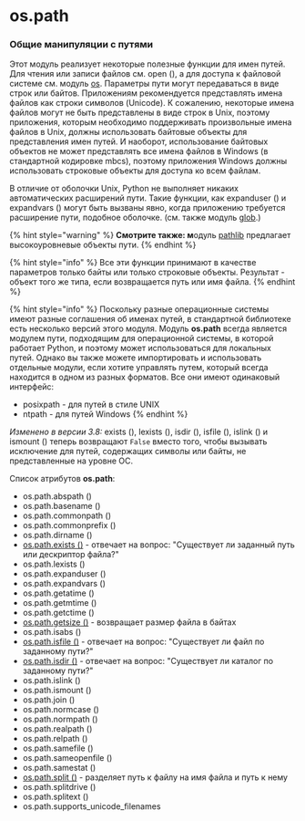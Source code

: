 # os.path

### Общие манипуляции с путями

Этот модуль реализует некоторые полезные функции для имен путей. Для чтения или записи файлов см. open \(\), а для доступа к файловой системе см. модуль [os](https://treasuremaster.gitbook.io/python-docs/obshie-sluzhby-operacionnoi-sistemy/os). Параметры пути могут передаваться в виде строк или байтов. Приложениям рекомендуется представлять имена файлов как строки символов \(Unicode\). К сожалению, некоторые имена файлов могут не быть представлены в виде строк в Unix, поэтому приложения, которым необходимо поддерживать произвольные имена файлов в Unix, должны использовать байтовые объекты для представления имен путей. И наоборот, использование байтовых объектов не может представлять все имена файлов в Windows \(в стандартной кодировке mbcs\), поэтому приложения Windows должны использовать строковые объекты для доступа ко всем файлам.

В отличие от оболочки Unix, Python не выполняет никаких автоматических расширений пути. Такие функции, как expanduser \(\) и expandvars \(\) могут быть вызваны явно, когда приложению требуется расширение пути, подобное оболочке. \(см. также модуль [glob](https://treasuremaster.gitbook.io/python-docs/dostup-k-failam-i-papkam/glob).\)

{% hint style="warning" %}
**Смотрите также: м**одуль [pathlib](https://treasuremaster.gitbook.io/python-docs/dostup-k-failam-i-papkam/pathlib) предлагает высокоуровневые объекты пути.
{% endhint %}

{% hint style="info" %}
Все эти функции принимают в качестве параметров только байты или только строковые объекты. Результат - объект того же типа, если возвращается путь или имя файла.
{% endhint %}

{% hint style="info" %}
Поскольку разные операционные системы имеют разные соглашения об именах путей, в стандартной библиотеке есть несколько версий этого модуля. Модуль **os.path** всегда является модулем пути, подходящим для операционной системы, в которой работает Python, и поэтому может использоваться для локальных путей. Однако вы также можете импортировать и использовать отдельные модули, если хотите управлять путем, который всегда находится в одном из разных форматов. Все они имеют одинаковый интерфейс:

* posixpath - для путей в стиле UNIX
* ntpath - для путей Windows
{% endhint %}

_Изменено в версии 3.8:_ exists \(\), lexists \(\), isdir \(\), isfile \(\), islink \(\) и ismount \(\) теперь возвращают `False` вместо того, чтобы вызывать исключение для путей, содержащих символы или байты, не представленные на уровне ОС.

Список атрибутов **os.path**:

* os.path.abspath \(\)
* os.path.basename \(\)
* os.path.commonpath \(\)
* os.path.commonprefix \(\)
* os.path.dirname \(\)
* [os.path.exists \(\)](os.path.exists.md) - отвечает на вопрос: "Существует ли заданный путь или дескриптор файла?"
* os.path.lexists \(\)
* os.path.expanduser \(\)
* os.path.expandvars \(\)
* os.path.getatime \(\)
* os.path.getmtime \(\)
* os.path.getctime \(\)
* [os.path.getsize \(\)](os.path.getsize.md) - возвращает размер файла в байтах
* os.path.isabs \(\)
* [os.path.isfile \(\)](os.path.isfile.md) - отвечает на вопрос: "Существует ли файл по заданному пути?"
* [os.path.isdir \(\)](os.path.isdir.md) - отвечает на вопрос: "Существует ли каталог по заданному пути?"
* os.path.islink \(\)
* os.path.ismount \(\)
* os.path.join \(\)
* os.path.normcase \(\)
* os.path.normpath \(\)
* os.path.realpath \(\)
* os.path.relpath \(\)
* os.path.samefile \(\)
* os.path.sameopenfile \(\)
* os.path.samestat \(\)
* [os.path.split \(\)](os.path.split.md) - разделяет путь к файлу на имя файла и путь к нему
* os.path.splitdrive \(\)
* os.path.splitext \(\)
* os.path.supports\_unicode\_filenames

